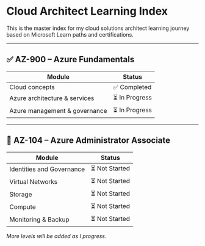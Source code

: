 # Cloud Architect Learning Index

This is the master index for my cloud solutions architect learning journey based on Microsoft Learn paths and certifications.

---

## ✅ AZ-900 – Azure Fundamentals
| Module | Status |
|--------|--------|
| Cloud concepts | ✅ Completed |
| Azure architecture & services | ⏳ In Progress |
| Azure management & governance | ⏳ In Progress |

---

## 🌱 AZ-104 – Azure Administrator Associate
| Module | Status |
|--------|--------|
| Identities and Governance | ⏳ Not Started |
| Virtual Networks | ⏳ Not Started |
| Storage | ⏳ Not Started |
| Compute | ⏳ Not Started |
| Monitoring & Backup | ⏳ Not Started |

_More levels will be added as I progress._
